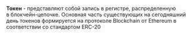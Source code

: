 **Токен** - представляют собой запись в регистре, распределенную в блокчейн-цепочке.
Основная часть существующих на сегодняшний день токенов формируется на протоколе Blockchain от Ethereum в соответствии со стандартом ERC-20